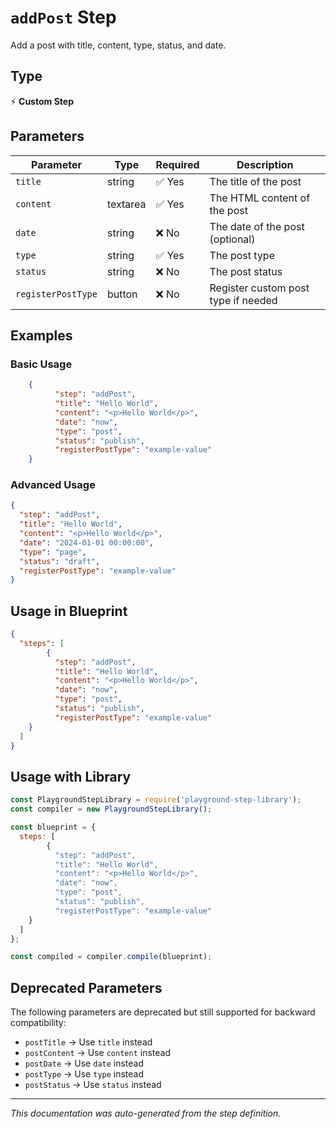 # `addPost` Step

Add a post with title, content, type, status, and date.

## Type
⚡ **Custom Step**

## Parameters

| Parameter | Type | Required | Description |
|-----------|------|----------|-------------|
| `title` | string | ✅ Yes | The title of the post |
| `content` | textarea | ✅ Yes | The HTML content of the post |
| `date` | string | ❌ No | The date of the post (optional) |
| `type` | string | ✅ Yes | The post type |
| `status` | string | ❌ No | The post status |
| `registerPostType` | button | ❌ No | Register custom post type if needed |


## Examples

### Basic Usage
```json
    {
          "step": "addPost",
          "title": "Hello World",
          "content": "<p>Hello World</p>",
          "date": "now",
          "type": "post",
          "status": "publish",
          "registerPostType": "example-value"
    }
```

### Advanced Usage
```json
{
  "step": "addPost",
  "title": "Hello World",
  "content": "<p>Hello World</p>",
  "date": "2024-01-01 00:00:00",
  "type": "page",
  "status": "draft",
  "registerPostType": "example-value"
}
```

## Usage in Blueprint

```json
{
  "steps": [
        {
          "step": "addPost",
          "title": "Hello World",
          "content": "<p>Hello World</p>",
          "date": "now",
          "type": "post",
          "status": "publish",
          "registerPostType": "example-value"
    }
  ]
}
```

## Usage with Library

```javascript
const PlaygroundStepLibrary = require('playground-step-library');
const compiler = new PlaygroundStepLibrary();

const blueprint = {
  steps: [
        {
          "step": "addPost",
          "title": "Hello World",
          "content": "<p>Hello World</p>",
          "date": "now",
          "type": "post",
          "status": "publish",
          "registerPostType": "example-value"
    }
  ]
};

const compiled = compiler.compile(blueprint);
```

## Deprecated Parameters

The following parameters are deprecated but still supported for backward compatibility:

- `postTitle` → Use `title` instead
- `postContent` → Use `content` instead
- `postDate` → Use `date` instead
- `postType` → Use `type` instead
- `postStatus` → Use `status` instead



---

*This documentation was auto-generated from the step definition.*
